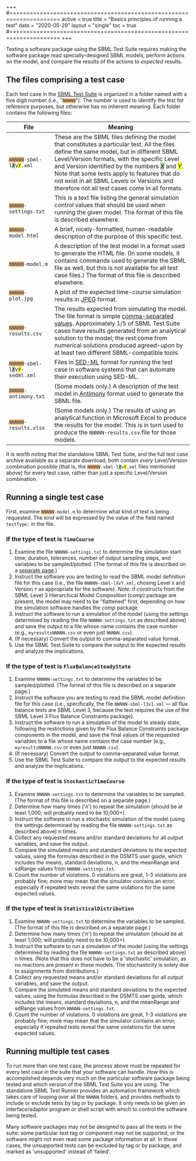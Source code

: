 +++
#=====================================================================
active     = true
title      = "Basics principles of running a test"
date       = "2020-05-29"
layout     = "single"
toc        = true
#=====================================================================
+++

Testing a software package using the SBML Test Suite requires making the software package read specially-designed SBML models, perform actions on the model, and compare the results of the actions to _expected_ results.


The files comprising a test case
--------------------------------

Each test case in the [SBML Test Suite](/software/sbml-test-suite) is organized in a folder named with a five digit number (i.e., "<code style="background-color: #ffcc99"><i>NNNNN</i></code>").  The number is used to identify the test for reference purposes, but otherwise has no inherent meaning.  Each folder contains the following files:

| File                     | Meaning |
|--------------------------|---------|
| <nobr><code><i style="background-color: #ffcc99">NNNNN</i>-sbml-l<i style="background-color: #aaccaa">X</i>v<i style="background-color: yellow">Y</i>.xml</code></nobr>  | These are the SBML files defining the model that constitutes a particular test. All the files define the same model, but in different SBML Level/Version formats, with the specific Level and Version identified by the numbers <i style="background-color: #aaccaa">X</i> and <i style="background-color: yellow">Y</i>.  Note that some tests apply to features that do not exist in all SBML Levels or Versions and therefore not all test cases come in all formats. |
| <nobr><code><i style="background-color: #ffcc99">NNNNN</i>-settings.txt</code></nobr> | This is a text file listing the general simulation control values that should be used when running the given model.  The format of this file is described elsewhere. |
| <nobr><code><i style="background-color: #ffcc99">NNNNN</i>-model.html</code></nobr> | A brief, nicely-formatted, human-readable description of the purpose of this specific test. |
| <nobr><code><i style="background-color: #ffcc99">NNNNN</i>-model.m</code></nobr> | A description of the test model in a format used to generate the HTML file.  (In some models, it contains commands used to generate the SBML  file as well, but this is not available for all test case files.)  The format of this file is described elsewhere. |
| <nobr><code><i style="background-color: #ffcc99">NNNNN</i>-plot.jpg</code></nobr> | A plot of the expected time-course simulation results in [JPEG](http://en.wikipedia.org/wiki/Jpeg) format. |
| <nobr><code><i style="background-color: #ffcc99">NNNNN</i>-results.csv</code></nobr> | The results expected from simulating the model.  The file format is simple [comma-separated values](http://en.wikipedia.org/wiki/Comma-separated_values).  Approximately 1/5 of SBML Test Suite cases have results generated from an analytical solution to the model; the rest come from numerical solutions produced agreed-upon by at least two different SBML-compatible tools. |
| <nobr><code><i style="background-color: #ffcc99">NNNNN</i>-sbml-l<i style="background-color: #aaccaa">X</i>v<i style="background-color: yellow">Y</i>-sedml.xml</code></nobr>  | Files in [SED-ML](http://sed-ml.org/) format for running the test case in software systems that can automate their execution using SED-ML. |
| <nobr><code><i style="background-color: #ffcc99">NNNNN</i>-antimony.txt</code></nobr> |  (Some models only.) A description of the test model in [Antimony](http://antimony.sourceforge.net/) format used to generate the SBML file. |
| <nobr><code><i style="background-color: #ffcc99">NNNNN</i>-results.xlsx</code></nobr> | (Some models only.) The results of using an analytical function in Microsoft Excel to produce the results for the model.  This is in turn used to produce the `NNNNN-results.csv` file for those models. |

It is worth noting that the standalone SBML Test Suite, and the full test case archive available as a separate download, both contain _every_ Level/Version combination possible (that is, the <nobr><code><i style="background-color: #ffcc99">NNNNN</i>-sbml-l<i style="background-color: #aaccaa">X</i>v<i style="background-color: yellow">Y</i>.xml</code></nobr> files mentioned above) for every test case, rather than just a specific Level/Version combination.


Running a single test case
--------------------------

First, examine <code><i style="background-color: #ffcc99">NNNNN</i>-model.m</code> to determine what kind of test is being requested. The kind will be expressed by the value of the field named `testType:` in the file.

### If the type of test is `TimeCourse`

1. Examine the file `NNNNN-settings.txt` to determine the simulation start time, duration, tolerances, number of output sampling steps, and variables to be sampled/plotted.  (The format of this file is described on a [separate page](../test-case-details).)
2. Instruct the software you are testing to read the SBML model definition file for this case (i.e., the file `NNNNN-sbml-lXvY.xml`, chosing Level `X` and Version `Y` as appropriate for the software).  _Note:_ if constructs from the SBML Level&nbsp;3 Hierarchical Model Composition (_comp_) package are present, the model may need to be "flattened" first, depending on how the simulation software handles the _comp_ package.
3. Instruct the software to run a simulation of the model (using the settings determined by reading the file `NNNNN-settings.txt` as described above) and save the output to a file whose name contains the case number (e.g., `myresultsNNNNN.csv` or even just `NNNNN.csv`).
4. (If necessary) Convert the output to comma-separated value format.
5. Use the SBML Test Suite to compare the output to the expected results and analyze the implications.


### If the type of test is `FluxBalanceSteadyState`

1. Examine `NNNNN-settings.txt` to determine the variables to be sampled/plotted.  (The format of this file is described on a separate page.)
2. Instruct the software you are testing to read the SBML model definition file for this case (i.e., specifically, the file `NNNNN-sbml-l3v1.xml` &mdash; all flux balance tests are SBML Level 3, because the test requires the use of the SBML Level&nbsp;3 Flux Balance Constraints package).
3. Instruct the software to run a simulation of the model to steady state, following the restrictions given by the Flux Balance Constraints package components in the model, and save the final values of the requested variables to a file whose name contains the case number (e.g., `myresultsNNNNN.csv` or even just `NNNNN.csv`).
4. (If necessary) Convert the output to comma-separated value format.
5. Use the SBML Test Suite to compare the output to the expected results and analyze the implications.


### If the type of test is `StochasticTimeCourse`

1. Examine `NNNNN-settings.txt` to determine the variables to be sampled.  (The format of this file is described on a separate page.)
2. Determine how many times ('n') to repeat the simulation (should be at least 1,000; will probably need to be 10,000+).
3. Instruct the software to run a stochastic simulation of the model (using the settings determined by reading the file `NNNNN-settings.txt` as described above) n times.
4. Collect any requested means and/or standard deviations for all output variables, and save the output.
5. Compare the simulated means and standard deviations to the expected values, using the formulas described in the DSMTS user guide, which includes the means, standard deviations, n, and the meanRange and sdRange values from `NNNNN-settings.txt`.
6. Count the number of violations.  0 violations are great, 1-3 violations are probably fine; more may mean that the simulator contains an error, especially if repeated tests reveal the same violations for the same expected values.


### If the type of test is `StatisticalDistribution`

1. Examine `NNNNN-settings.txt` to determine the variables to be sampled.  (The format of this file is described on a separate page.)
2. Determine how many times ('n') to repeat the simulation (should be at least 1,000; will probably need to be 10,000+).
3. Instruct the software to run a simulation of the model (using the settings determined by reading the file `NNNNN-settings.txt` as described above) n times.  (Note that this does not have to be a 'stochastic' simulation, as no reactions are present in these models.  The stochasticity is solely due to assignments from distributions.)
4. Collect any requested means and/or standard deviations for all output variables, and save the output.
5. Compare the simulated means and standard deviations to the expected values, using the formulas described in the DSMTS user guide, which includes the means, standard deviations, n, and the meanRange and sdRange values from `NNNNN-settings.txt`.
6. Count the number of violations.  0 violations are great, 1-3 violations are probably fine; more may mean that the simulator contains an error, especially if repeated tests reveal the same violations for the same expected values.


Running multiple test cases
---------------------------

To run more than one test case, the process above must be repeated for every test case in the suite that your software can handle.  _How_ this is accomplished depends very much on the particular software package being tested and which version of the SBML Test Suite you are using.  The standalone SBML Test Runner provides an automation framework which takes care of looping over all the `NNNNN` folders, and provides methods to include or exclude tests by tag or by package.  It only needs to be given an interface/adaptor program or shell script with which to control the software being tested.

Many software packages may not be designed to pass all the tests in the suite:  some particular test tag or component may not be supported, or the software might not even read some package information at all.  In those cases, the unsupported tests can be excluded by tag or by package, and marked as 'unsupported' instead of 'failed'.

<!--
== Gathering the results of many tests for uploading to the Online SBML Test Suite ==

The format of the results accepted by the online system is very simple.  As mentioned above, the result of running each test model must be stored in a comma-separated value file, such that the file name contains the case number (e.g., <code>myresultsNNNNN.csv</code>).  Simply create a zip archive containing all of the output files:

: <code>myresults00001.csv</code>
: <code>myresults00002.csv</code>
: <code>myresults00003.csv</code>
: <code>myresults00004.csv</code>
: &hellip;
: <code>myresultsNNNNN.csv</code>

Gaps are allowed in the files put in the archive (for example, if you chose not to run some tests, or the software cannot simulate some test models). The final number (<code>NNNNN</code>) depends on the number of tests provided in the current release of the SBML Test Suite, as well as the tests you selected to run, and the capabilities of the software you are testing. 

<center style="margin: 1.5em">
{{#icon:Icon-red-right-arrow.jpg}} [http://sbml.org/test-suite/web/uploadresults.jsp After creating the archive, go to Step 3 (uploading the results).]
</center>
-->
